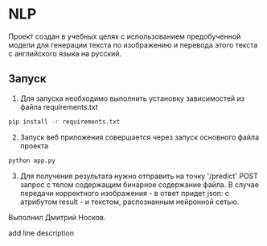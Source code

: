 # NLP

Проект создан в учебных целях с использованием предобученной модели для генерации текста по изображению и перевода этого
текста с английского языка на русский.

## Запуск

1. Для запуска необходимо выполнить установку зависимостей из файла requirements.txt
```bash
pip install -r requirements.txt
```
2. Запуск веб приложения совершается через запуск основного файла проекта
```bash
python app.py
```
3. Для получения результата нужно отправить на точку '/predict' POST запрос c телом содержащим бинарное содержание файла.
В случае передачи корректного изображения - в ответ придет json: с атрибутом result - и текстом, распознанным
нейронной сетью.

Выполнил Дмитрий Носков.

add line description
